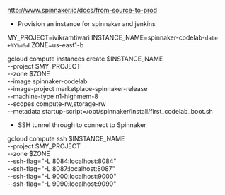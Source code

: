 http://www.spinnaker.io/docs/from-source-to-prod

- Provision an instance for spinnaker and jenkins

MY_PROJECT=ivikramtiwari
INSTANCE_NAME=spinnaker-codelab-`date +%Y%m%d`
ZONE=us-east1-b

gcloud compute instances create $INSTANCE_NAME \
    --project $MY_PROJECT \
    --zone $ZONE \
    --image spinnaker-codelab \
    --image-project marketplace-spinnaker-release \
    --machine-type n1-highmem-8 \
    --scopes compute-rw,storage-rw \
    --metadata startup-script=/opt/spinnaker/install/first_codelab_boot.sh


- SSH tunnel through to connect to Spinnaker

gcloud compute ssh $INSTANCE_NAME \
    --project $MY_PROJECT \
    --zone $ZONE \
    --ssh-flag="-L 8084:localhost:8084" \
    --ssh-flag="-L 8087:localhost:8087" \
    --ssh-flag="-L 9000:localhost:9000" \
    --ssh-flag="-L 9090:localhost:9090"
